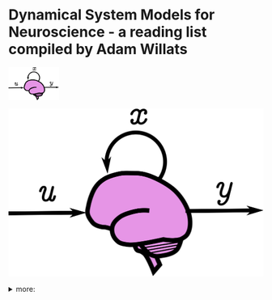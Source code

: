 # Dynamical System Models for Neuroscience - a reading list compiled by Adam Willats

<img src="https://github.com/awillats/Dynamics_In_Neuro_Lectures_2021/blob/main/imgs/dyn_brain_loop.png" width="100">

![](https://github.com/awillats/Dynamics_In_Neuro_Lectures_2021/blob/main/imgs/dyn_brain_loop.png)
<details>
  <summary>more:</summary>
  asdasd
</details>

